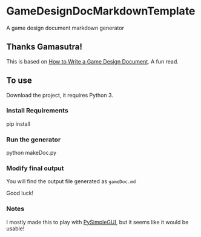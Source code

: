 # GameDesignDocMarkdownTemplate
A game design document markdown generator

## Thanks Gamasutra!

This is based on [How to Write a Game Design Document](https://www.gamasutra.com/blogs/LeandroGonzalez/20160726/277928/How_to_Write_a_Game_Design_Document.php). A fun read.


## To use

Download the project, it requires Python 3.  

### Install Requirements

pip install

### Run the generator

python makeDoc.py

### Modify final output

You will find the output file generated as `gameDoc.md`

Good luck!


### Notes

I mostly made this to play with [PySimpleGUI](https://github.com/PySimpleGUI/PySimpleGUI), but it seems like it would be usable!


